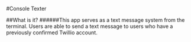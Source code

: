 #Console Texter


##What is it?
######This app serves as a text message system from the terminal. Users are able to send a text message to users who have a previously confirmed Twillio account.
